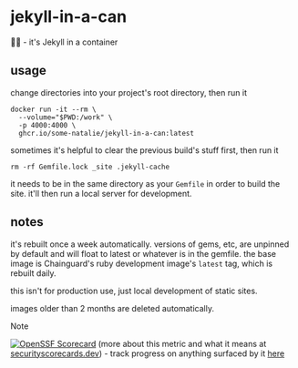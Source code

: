 # jekyll-in-a-can

🧪🥫 - it's Jekyll in a container

## usage

change directories into your project's root directory, then run it

```shell
docker run -it --rm \
  --volume="$PWD:/work" \
  -p 4000:4000 \
  ghcr.io/some-natalie/jekyll-in-a-can:latest
```

sometimes it's helpful to clear the previous build's stuff first, then run it

```shell
rm -rf Gemfile.lock _site .jekyll-cache
```

it needs to be in the same directory as your `Gemfile` in order to build the site.  it'll then run a local server for development.

## notes

it's rebuilt once a week automatically.  versions of gems, etc, are unpinned by default and will float to latest or whatever is in the gemfile.  the base image is Chainguard's ruby development image's `latest` tag, which is rebuilt daily.

this isn't for production use, just local development of static sites.

images older than 2 months are deleted automatically.

> [!NOTE]
> [![OpenSSF Scorecard](https://api.securityscorecards.dev/projects/github.com/some-natalie/jekyll-in-a-can/badge)](https://securityscorecards.dev/viewer/?uri=github.com/some-natalie/jekyll-in-a-can) (more about this metric and what it means at [securityscorecards.dev](https://securityscorecards.dev/)) - track progress on anything surfaced by it [here](https://github.com/some-natalie/jekyll-in-a-can/issues)

